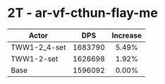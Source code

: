# 2T - ar-vf-cthun-flay-me
| Actor | DPS | Increase |
|---|:---:|:---:|
|TWW1-2_4-set|1683790|5.49%|
|TWW1-2-set|1626698|1.92%|
|Base|1596092|0.00%|
